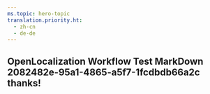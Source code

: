 ```yaml
---
ms.topic: hero-topic
translation.priority.ht: 
  - zh-cn
  - de-de
---
```

## OpenLocalization Workflow Test MarkDown 2082482e-95a1-4865-a5f7-1fcdbdb66a2c thanks!
